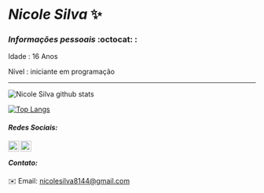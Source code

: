 # _Nicole Silva_ :sparkles:  
            
### *_Informações pessoais_* :octocat: :

Idade : 16 Anos

Nível :  iniciante em programação
***



![Nicole Silva github stats](https://github-readme-stats.vercel.app/api?username=Nicolesilvaa&show_icons=true&theme=dark)

[![Top Langs](https://github-readme-stats.vercel.app/api/top-langs/?username=Nicolesilvaa&layout=compact&theme=dark)](https://github.com/anuraghazra/github-readme-stats)

#### _Redes Sociais:_
  <a href="https://twitter.com/VersNs">
  <img align="left" alt="Nicole Twitter" width="22px" src="https://cdn.jsdelivr.net/npm/simple-icons@v3/icons/twitter.svg"/> 
  <a/>
   <a href="https://github.com/Nicolesilvaa">
  <img align="left" alt="Nicole Github" width="22px" src="https://cdn.jsdelivr.net/npm/simple-icons@v3/icons/github.svg" />
   <a/>
    <br/>
               
 #### _Contato:_              
:envelope: Email: nicolesilva8144@gmail.com
           
